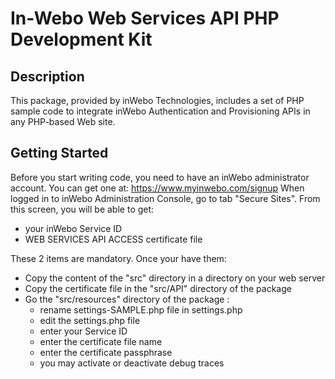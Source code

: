# In-Webo Web Services API PHP Development Kit

## Description

This package, provided by inWebo Technologies, includes a set of PHP sample code to integrate inWebo Authentication and Provisioning APIs in any PHP-based Web site.

## Getting Started

Before you start writing code, you need to have an inWebo administrator account. You can get one at: https://www.myinwebo.com/signup 
When logged in to inWebo Administration Console, go to tab "Secure Sites". From this screen, you will be able to get:

* your inWebo Service ID
* WEB SERVICES API ACCESS certificate file

These 2 items are mandatory. Once your have them:

* Copy the content of the "src" directory in a directory on your web server
* Copy the certificate file in the "src/API" directory of the package
* Go the "src/resources" directory of the package :
    - rename settings-SAMPLE.php file in settings.php
    - edit the settings.php file
    - enter your Service ID
    - enter the certificate file name
    - enter the certificate passphrase
    - you may activate or deactivate debug traces

